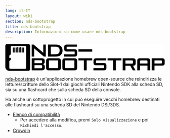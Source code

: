 ```yaml
---
lang: it-IT
layout: wiki
section: nds-bootstrap
title: nds-bootstrap
description: Informazioni su come usare nds-bootstrap
---
```


![nds-bootstrap logo](https://github.com/DS-Homebrew/nds-bootstrap/raw/master/logo.png)

[nds-bootstrap](https://github.com/DS-Homebrew/nds-bootstrap) è un'applicazione homebrew open-source che reindirizza le letture/scritture dello Slot-1 dai giochi ufficiali Nintendo SDK alla scheda SD, sia su una flashcard che sulla scheda SD della console.

Ha anche un sottoprogetto in cui può eseguire vecchi homebrew destinati alle flashcard su una scheda SD del Nintendo DSi/3DS.

- [Elenco di compatibilità](https://docs.google.com/spreadsheets/d/1LRTkXOUXraTMjg1eedz_f7b5jiuyMv2x6e_jY_nyHSc/edit?usp=sharing)
    - Per accedere alla modifica, premi `Solo visualizzazione` e poi `Richiedi l'accesso`.
- [Crowdin](https://crowdin.com/project/nds-bootstrap)
